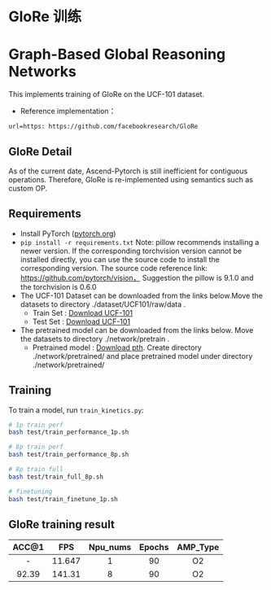 # GloRe 训练
# Graph-Based Global Reasoning Networks
This implements training of GloRe on the UCF-101 dataset.
- Reference implementation：
```
url=https: https://github.com/facebookresearch/GloRe
```

## GloRe Detail # 

As of the current date, Ascend-Pytorch is still inefficient for contiguous operations. 
Therefore, GloRe is re-implemented using semantics such as custom OP. 


## Requirements # 

- Install PyTorch ([pytorch.org](http://pytorch.org))
- `pip install -r requirements.txt`
   Note: pillow recommends installing a newer version. If the corresponding torchvision version cannot be installed directly, you can use the source code to install the corresponding version. The source code reference link: https://github.com/pytorch/vision，
Suggestion the pillow is 9.1.0 and the torchvision is 0.6.0
- The UCF-101 Dataset can be downloaded from the links below.Move the datasets to directory ./dataset/UCF101/raw/data .
    - Train Set : [Download UCF-101](https://www.crcv.ucf.edu/data/UCF101/UCF101.rar)
    - Test Set : [Download UCF-101](https://www.crcv.ucf.edu/data/UCF101/UCF101.rar)
- The pretrained model can be downloaded from the links below. Move the datasets to directory ./network/pretrain .
    - Pretrained model : [Download pth](https://dl.fbaipublicfiles.com/glore/kinetics/resnet50-lite_3d_8x8_w-glore_2-3_ep-0000.pth). Create directory ./network/pretrained/ and place pretrained model under directory ./network/pretrained/

## Training # 
To train a model, run `train_kinetics.py`:

```bash
# 1p train perf
bash test/train_performance_1p.sh

# 8p train perf
bash test/train_performance_8p.sh

# 8p train full
bash test/train_full_8p.sh

# finetuning
bash test/train_finetune_1p.sh
```

## GloRe training result # 

| ACC@1    | FPS       | Npu_nums | Epochs   | AMP_Type |
| :------: | :------:  | :------: | :------: | :------: |
| -        | 11.647      | 1        | 90      | O2       |
| 92.39     | 141.31     | 8        | 90      | O2       |



